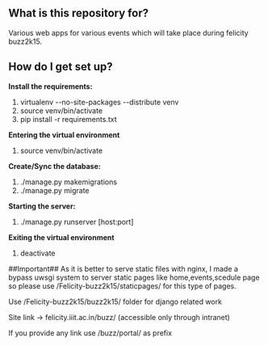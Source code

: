## What is this repository for? ##

Various web apps for various events which will take place during felicity buzz2k15.

## How do I get set up? ##

**Install the requirements:**

1. virtualenv --no-site-packages --distribute venv
2. source venv/bin/activate
3. pip install -r requirements.txt

**Entering the virtual environment**

1. source venv/bin/activate

**Create/Sync the database:**

1. ./manage.py makemigrations 
2. ./manage.py migrate

**Starting the server:**

1. ./manage.py runserver [host:port]

**Exiting the virtual environment**

1. deactivate

##Important##
As it is better to serve static files with nginx, I made a bypass uwsgi system to server static pages like home,events,scedule page so please use /Felicity-buzz2k15/staticpages/ for this type of pages.

Use /Felicity-buzz2k15/buzz2k15/ folder for django related work

Site link -> felicity.iiit.ac.in/buzz/ (accessible only through intranet)

If you  provide any link  use /buzz/portal/ as prefix